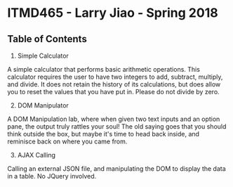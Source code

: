 # ITMD465 - Larry Jiao - Spring 2018

## Table of Contents

1. Simple Calculator

A simple calculator that performs basic arithmetic operations. This calculator requires the user to have two integers to add, subtract, multiply, and divide. It does not retain the history of its calculations, but does allow you to reset the values that you have put in. Please do not divide by zero. 

2.  DOM Manipulator
 
A DOM Manipulation lab, where when given two text inputs and an option pane, the output truly rattles your soul! The old saying goes that you should think outside the box, but maybe it's time to head back inside, and reminisce back on where you came from. 
 
3.  AJAX Calling

Calling an external JSON file, and manipulating the DOM to display the data in a table. No JQuery involved. 
